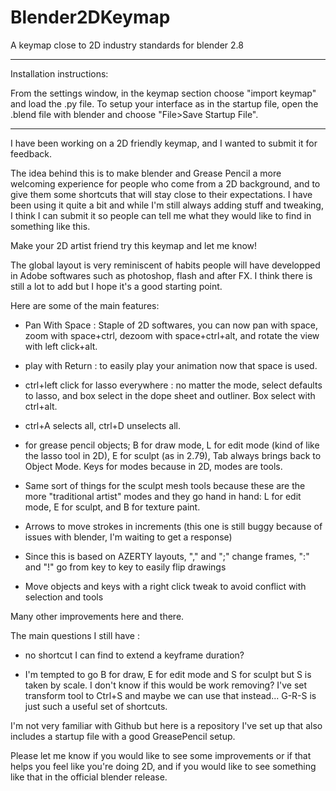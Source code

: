 # Blender2DKeymap
A keymap close to 2D industry standards for blender 2.8


-------------------------------------------------

Installation instructions:

From the settings window, in the keymap section choose "import keymap" and load the .py file.
To setup your interface as in the startup file, open the .blend file with blender and choose "File>Save Startup File".

-------------------------------------------------


I have been working on a 2D friendly keymap, and I wanted to submit it for feedback.

The idea behind this is to make blender and Grease Pencil a more welcoming experience for people who come from a 2D background, and to give them some shortcuts that will stay close to their expectations. I have been using it quite a bit and while I'm still always adding stuff and tweaking, I think I can submit it so people can tell me what they would like to find in something like this.

Make your 2D artist friend try this keymap and let me know!

The global layout is very reminiscent of habits people will have developped in Adobe softwares such as photoshop, flash and after FX. I think there is still a lot to add but I hope it's a good starting point.

Here are some of the main features:

* Pan With Space : Staple of 2D softwares, you can now pan with space, zoom with space+ctrl, dezoom with space+ctrl+alt, and rotate the view with left click+alt.

* play with Return : to easily play your animation now that space is used.

* ctrl+left click for lasso everywhere : no matter the mode, select defaults to lasso, and box select in the dope sheet and outliner. Box select with ctrl+alt.

* ctrl+A selects all, ctrl+D unselects all.

* for grease pencil objects; B for draw mode, L for edit mode (kind of like the lasso tool in 2D), E for sculpt (as in 2.79), Tab always brings back to Object Mode. Keys for modes because in 2D, modes are tools.

* Same sort of things for the sculpt mesh tools because these are the more "traditional artist" modes and they go hand in hand: L for edit mode, E for sculpt, and B for texture paint.

* Arrows to move strokes in increments (this one is still buggy because of issues with blender, I'm waiting to get a response)

* Since this is based on AZERTY layouts, "," and ";" change frames, ":" and "!" go from key to key to easily flip drawings

* Move objects and keys with a right click tweak to avoid conflict with selection and tools

Many other improvements here and there.

The main questions I still have :

* no shortcut I can find to extend a keyframe duration?

* I'm tempted to go B for draw, E for edit mode and S for sculpt but S is taken by scale. I don't know if this would be work removing? I've set transform tool to Ctrl+S and maybe we can use that instead... G-R-S is just such a useful set of shortcuts.


I'm not very familiar with Github but here is a repository I've set up that also includes a startup file with a good GreasePencil setup.

Please let me know if you would like to see some improvements or if that helps you feel like you're doing 2D, and if you would like to see something like that in the official blender release.
